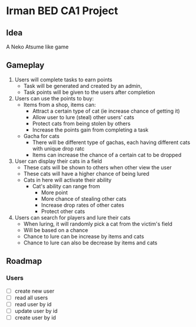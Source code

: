 # Irman BED CA1 Project

## Idea

A Neko Atsume like game

## Gameplay

1. Users will complete tasks to earn points
   - Task will be generated and created by an admin,
   - Task points will be given to the users after completion
2. Users can use the points to buy:
   - Items from a shop, items can:
     - Attract a certain type of cat (ie increase chance of getting it)
     - Allow user to lure (steal) other users' cats
     - Protect cats from being stolen by others
     - Increase the points gain from completing a task
   - Gacha for cats
     - There will be different type of gachas, each having different cats with unique drop ratc
     - Items can increase the chance of a certain cat to be dropped
3. User can display their cats in a field
   - These cats will be shown to others when other view the user
   - These cats will have a higher chance of being lured
   - Cats in here will activate their ability
     - Cat's ability can range from
       - More point
       - More chance of stealing other cats
       - Increase drop rates of other cates
       - Protect other cats
4. Users can search for players and lure their cats
   - When luring, it will randomly pick a cat from the victim's field
   - Will be based on a chance
   - Chance to lure can be increase by items and cats
   - Chance to lure can also be decrease by items and cats

## Roadmap

### Users

- [ ] create new user
- [ ] read all users
- [ ] read user by id
- [ ] update user by id
- [ ] create user by id
